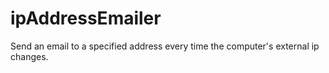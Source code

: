 # ipAddressEmailer
Send an email to a specified address every time the computer's external ip changes.
